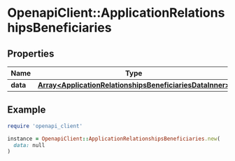 # OpenapiClient::ApplicationRelationshipsBeneficiaries

## Properties

| Name | Type | Description | Notes |
| ---- | ---- | ----------- | ----- |
| **data** | [**Array&lt;ApplicationRelationshipsBeneficiariesDataInner&gt;**](ApplicationRelationshipsBeneficiariesDataInner.md) |  | [optional] |

## Example

```ruby
require 'openapi_client'

instance = OpenapiClient::ApplicationRelationshipsBeneficiaries.new(
  data: null
)
```

